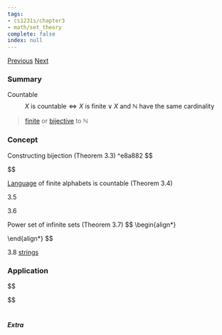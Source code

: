 ```yaml
---
tags:
- cs1231s/chapter3
- math/set_theory
complete: false
index: null
---
```

[Previous](/labyrinth/notes/math/cs1231s/cardinality)   [Next](/labyrinth/notes/math/cs1231s/finite_sets)

### Summary
Countable
$$
X\text{ is countable}\iff X\text{ is finite}\lor X \text{ and }\mathbb{N}\text{ have the same cardinality}  
$$
> [finite](/labyrinth/notes/math/cs1231s/cardinality#^a41c4b) or [bijective](/labyrinth/notes/math/cs1231s/cardinality#^695995) to $\mathbb{N}$

### Concept
Constructing bijection (Theorem 3.3) ^e8a882
$$

$$

[Language](/labyrinth/notes/math/cs1231s/strings#^f0c868) of finite alphabets is countable (Theorem 3.4)

3.5

3.6

Power set of infinite sets (Theorem 3.7)
$$
\begin{align*}

\end{align*}
$$

3.8 [strings](/labyrinth/notes/math/cs1231s/strings)

### Application
$$

$$

#

##### Extra

